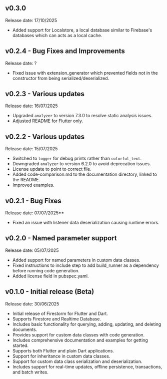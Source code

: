 ## v0.3.0
Release date: 17/10/2025
- Added support for Localstore, a local database similar to Firebase's databases which can acts as a local cache.

## v0.2.4 - Bug Fixes and Improvements
Release date: ?

- Fixed issue with extension_generator which prevented fields not in the constructor from being serialized/deserialized.

## v0.2.3 - Various updates
Release date: 16/07/2025

- Upgraded `analyzer` to version 7.3.0 to resolve static analysis issues.
- Adjusted README for Flutter only.

## v0.2.2 - Various updates
Release date: 15/07/2025

- Switched to `logger` for debug prints rather than `colorful_text`.
- Downgraded `analyzer` to version 6.2.0 to avoid deprecation issues.
- License update to point to correct file.
- Added code-comparison.md to the documentation directory, linked to the README.
- Improved examples.

## v0.2.1 - Bug Fixes
Release date: 07/07/2025**

- Fixed an issue with listener data deserialization causing runtime errors.

## v0.2.0 - Named parameter support
Release date: 05/07/2025

- Added support for named parameters in custom data classes.
- Fixed instructions to include step to add build_runner as a dependency before running code generation.
- Added license field in pubspec.yaml.

## v0.1.0 - Initial release (Beta)
Release date: 30/06/2025

- Initial release of Firestorm for Flutter and Dart.
- Supports Firestore and Realtime Database.
- Includes basic functionality for querying, adding, updating, and deleting documents.
- Provides support for custom data classes with code generation.
- Includes comprehensive documentation and examples for getting started.
- Supports both Flutter and plain Dart applications.
- Support for inheritance in custom data classes.
- Support for custom data class serialization and deserialization.
- Includes support for real-time updates, offline persistence, transactions, and batch writes.
